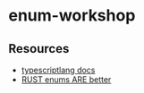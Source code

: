 # enum-workshop

## Resources

- [typescriptlang docs](https://www.typescriptlang.org/docs/handbook/enums.html)
- [RUST enums ARE better](https://www.youtube.com/watch?v=Epwlk4B90vk)
